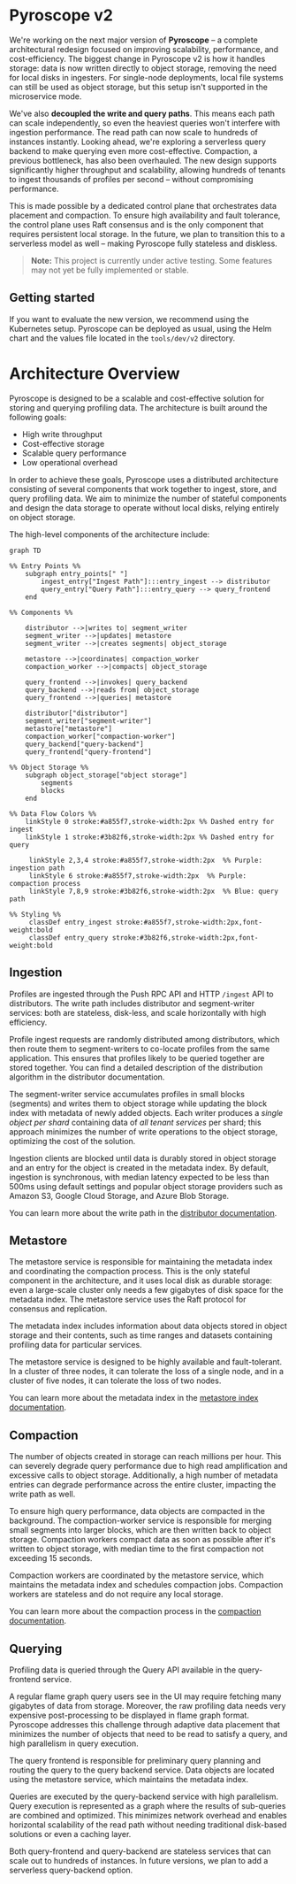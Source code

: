 # Pyroscope v2

We're working on the next major version of **Pyroscope** – a complete architectural redesign focused on improving
scalability, performance, and cost-efficiency. The biggest change in Pyroscope v2 is how it handles storage: data
is now written directly to object storage, removing the need for local disks in ingesters. For single-node
deployments, local file systems can still be used as object storage, but this setup isn't supported in the microservice 
mode.

We've also **decoupled the write and query paths**. This means each path can scale independently, so even the heaviest
queries won't interfere with ingestion performance. The read path can now scale to hundreds of instances instantly.
Looking ahead, we're exploring a serverless query backend to make querying even more cost-effective. Compaction,
a previous bottleneck, has also been overhauled. The new design supports significantly higher throughput and
scalability, allowing hundreds of tenants to ingest thousands of profiles per second – without compromising performance.

This is made possible by a dedicated control plane that orchestrates data placement and compaction. To ensure high
availability and fault tolerance, the control plane uses Raft consensus and is the only component that requires
persistent local storage. In the future, we plan to transition this to a serverless model as well – making Pyroscope 
fully stateless and diskless.

> **Note:** This project is currently under active testing. Some features may not yet be fully implemented or stable.

## Getting started

If you want to evaluate the new version, we recommend using the Kubernetes setup. Pyroscope can be deployed as usual,
using the Helm chart and the values file located in the `tools/dev/v2` directory.

# Architecture Overview

Pyroscope is designed to be a scalable and cost-effective solution for storing and querying profiling data.
The architecture is built around the following goals:
 - High write throughput
 - Cost-effective storage
 - Scalable query performance
 - Low operational overhead

In order to achieve these goals, Pyroscope uses a distributed architecture consisting of several components that work
together to ingest, store, and query profiling data. We aim to minimize the number of stateful components and design
the data storage to operate without local disks, relying entirely on object storage.

The high-level components of the architecture include:

```mermaid
graph TD

%% Entry Points %%
    subgraph entry_points[" "]
        ingest_entry["Ingest Path"]:::entry_ingest --> distributor
        query_entry["Query Path"]:::entry_query --> query_frontend
    end

%% Components %%

    distributor -->|writes to| segment_writer
    segment_writer -->|updates| metastore
    segment_writer -->|creates segments| object_storage

    metastore -->|coordinates| compaction_worker
    compaction_worker -->|compacts| object_storage

    query_frontend -->|invokes| query_backend
    query_backend -->|reads from| object_storage
    query_frontend -->|queries| metastore

    distributor["distributor"]
    segment_writer["segment-writer"]
    metastore["metastore"]
    compaction_worker["compaction-worker"]
    query_backend["query-backend"]
    query_frontend["query-frontend"]

%% Object Storage %%
    subgraph object_storage["object storage"]
        segments
        blocks
    end

%% Data Flow Colors %%
    linkStyle 0 stroke:#a855f7,stroke-width:2px %% Dashed entry for ingest
    linkStyle 1 stroke:#3b82f6,stroke-width:2px %% Dashed entry for query

     linkStyle 2,3,4 stroke:#a855f7,stroke-width:2px  %% Purple: ingestion path
     linkStyle 6 stroke:#a855f7,stroke-width:2px  %% Purple: compaction process
     linkStyle 7,8,9 stroke:#3b82f6,stroke-width:2px  %% Blue: query path

%% Styling %%
     classDef entry_ingest stroke:#a855f7,stroke-width:2px,font-weight:bold
     classDef entry_query stroke:#3b82f6,stroke-width:2px,font-weight:bold
```

## Ingestion

Profiles are ingested through the Push RPC API and HTTP `/ingest` API to distributors. The write path includes
distributor and segment-writer services: both are stateless, disk-less, and scale horizontally with high efficiency.

Profile ingest requests are randomly distributed among distributors, which then route them to segment-writers
to co-locate profiles from the same application. This ensures that profiles likely to be queried
together are stored together. You can find a detailed description of the distribution algorithm in the distributor documentation.

The segment-writer service accumulates profiles in small blocks (segments) and writes them to object storage while
updating the block index with metadata of newly added objects. Each writer produces a _single object per shard_
containing data of _all tenant services_ per shard; this approach minimizes the number of write operations to the
object storage, optimizing the cost of the solution.

Ingestion clients are blocked until data is durably stored in object storage and an entry for the object is
created in the metadata index. By default, ingestion is synchronous, with median latency expected to be
less than 500ms using default settings and popular object storage providers such as Amazon S3, Google Cloud Storage, and
Azure Blob Storage.

You can learn more about the write path in the [distributor documentation](../segmentwriter/client/distributor/README.md).

## Metastore

The metastore service is responsible for maintaining the metadata index and coordinating the compaction process.
This is the only stateful component in the architecture, and it uses local disk as durable storage: even a large-scale
cluster only needs a few gigabytes of disk space for the metadata index. The metastore service uses the Raft protocol
for consensus and replication.

The metadata index includes information about data objects stored in object storage and their contents, such
as time ranges and datasets containing profiling data for particular services.

The metastore service is designed to be highly available and fault-tolerant. In a cluster of three nodes, it can
tolerate the loss of a single node, and in a cluster of five nodes, it can tolerate the loss of two nodes.

You can learn more about the metadata index in the [metastore index documentation](../metastore/index/README.md).

## Compaction

The number of objects created in storage can reach millions per hour. This can severely degrade query performance due
to high read amplification and excessive calls to object storage. Additionally, a high number of metadata entries can
degrade performance across the entire cluster, impacting the write path as well.

To ensure high query performance, data objects are compacted in the background. The compaction-worker service is
responsible for merging small segments into larger blocks, which are then written back to object storage. Compaction
workers compact data as soon as possible after it's written to object storage, with median time to the
first compaction not exceeding 15 seconds.

Compaction workers are coordinated by the metastore service, which maintains the metadata index and schedules compaction
jobs. Compaction workers are stateless and do not require any local storage.

You can learn more about the compaction process in the [compaction documentation](../metastore/compaction/README.md). 

## Querying

Profiling data is queried through the Query API available in the query-frontend service.

A regular flame graph query users see in the UI may require fetching many gigabytes of data from storage. Moreover, the
raw profiling data needs very expensive post-processing to be displayed in flame graph format. Pyroscope addresses
this challenge through adaptive data placement that minimizes the number of objects that need to be read to satisfy a
query, and high parallelism in query execution.

The query frontend is responsible for preliminary query planning and routing the query to the query backend service.
Data objects are located using the metastore service, which maintains the metadata index.

Queries are executed by the query-backend service with high parallelism. Query execution is represented as a graph
where the results of sub-queries are combined and optimized. This minimizes network overhead and enables horizontal
scalability of the read path without needing traditional disk-based solutions or even a caching layer.

Both query-frontend and query-backend are stateless services that can scale out to hundreds of instances.
In future versions, we plan to add a serverless query-backend option.
